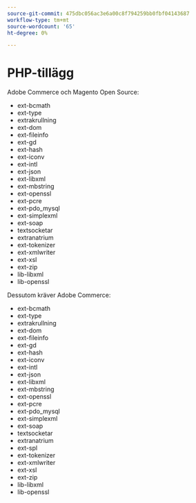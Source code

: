 ```yaml
---
source-git-commit: 475dbc056ac3e6a00c8f794259bb0fbf04143687
workflow-type: tm+mt
source-wordcount: '65'
ht-degree: 0%

---
```

# PHP-tillägg

Adobe Commerce och Magento Open Source:

- ext-bcmath
- ext-type
- extrakrullning
- ext-dom
- ext-fileinfo
- ext-gd
- ext-hash
- ext-iconv
- ext-intl
- ext-json
- ext-libxml
- ext-mbstring
- ext-openssl
- ext-pcre
- ext-pdo_mysql
- ext-simplexml
- ext-soap
- textsocketar
- extranatrium
- ext-tokenizer
- ext-xmlwriter
- ext-xsl
- ext-zip
- lib-libxml
- lib-openssl

Dessutom kräver Adobe Commerce:

- ext-bcmath
- ext-type
- extrakrullning
- ext-dom
- ext-fileinfo
- ext-gd
- ext-hash
- ext-iconv
- ext-intl
- ext-json
- ext-libxml
- ext-mbstring
- ext-openssl
- ext-pcre
- ext-pdo_mysql
- ext-simplexml
- ext-soap
- textsocketar
- extranatrium
- ext-spl
- ext-tokenizer
- ext-xmlwriter
- ext-xsl
- ext-zip
- lib-libxml
- lib-openssl
